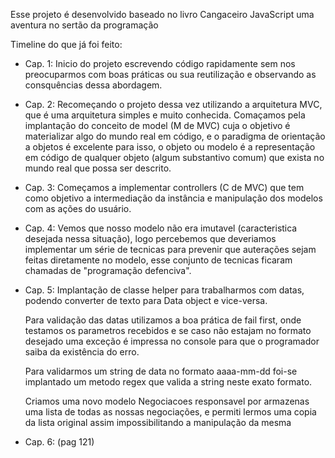 Esse projeto é desenvolvido baseado no livro
Cangaceiro JavaScript uma aventura no sertão da programação

Timeline do que já foi feito:

- Cap. 1: Inicio do projeto escrevendo código rapidamente sem nos preocuparmos com boas práticas ou sua reutilização e observando as consquências dessa abordagem.

- Cap. 2: Recomeçando o projeto dessa vez utilizando a arquitetura MVC, que é uma arquitetura simples e muito conhecida. Comaçamos pela implantação do conceito de model (M de MVC) cuja o objetivo é materializar algo do mundo real em código, e o paradigma de orientação a objetos é excelente para isso, o objeto ou modelo é a representação em código de qualquer objeto (algum substantivo comum) que exista no mundo real que possa ser descrito.

- Cap. 3: Começamos a implementar controllers (C de MVC) que tem como objetivo a intermediação da instância e manipulação dos modelos com as ações do usuário.

- Cap. 4: Vemos que nosso modelo não era imutavel (caracteristica desejada nessa situação), logo percebemos que deveriamos implementar um série de tecnicas para prevenir que auterações sejam feitas diretamente no modelo, esse conjunto de tecnicas ficaram chamadas de "programação defenciva".

- Cap. 5:
  Implantação de classe helper para trabalharmos com datas, podendo converter de texto para Data object e vice-versa.

  Para validação das datas utilizamos a boa prática de fail first, onde testamos os parametros recebidos e se caso não estajam no formato desejado uma exceção é impressa no console para que o programador saiba da existência do erro.

  Para validarmos um string de data no formato aaaa-mm-dd foi-se implantado um metodo regex que valida a string neste exato formato.

  Criamos uma novo modelo Negociacoes responsavel por armazenas uma lista de todas as nossas negociações, e permiti lermos uma copia da lista original assim impossibilitando a manipulação da mesma

- Cap. 6: (pag 121)
